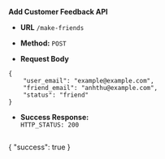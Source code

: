 **Add Customer Feedback API**

* **URL** `/make-friends`
* **Method:** `POST`

* **Request Body**

```
{
    "user_email": "example@example.com",
    "friend_email": "anhthu@example.com",
    "status": "friend"
}
```

* **Success Response:**  
  `HTTP_STATUS: 200`
  ```
{
    "success": true
}
  ```
